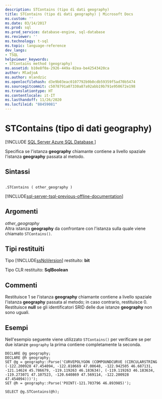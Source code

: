 ```yaml
---
description: STContains (tipo di dati geography)
title: STContains (tipo di dati geography) | Microsoft Docs
ms.custom: ''
ms.date: 03/14/2017
ms.prod: sql
ms.prod_service: database-engine, sql-database
ms.reviewer: ''
ms.technology: t-sql
ms.topic: language-reference
dev_langs:
- TSQL
helpviewer_keywords:
- STContains method (geography)
ms.assetid: b10e8f0a-2926-449a-82ea-be42543420ca
author: MladjoA
ms.author: mlandzic
ms.openlocfilehash: d3e9b03eac0107792b9b0cdb59359f5ad70b5474
ms.sourcegitcommit: c5078791a07330a87a92abb19b791e950672e198
ms.translationtype: HT
ms.contentlocale: it-IT
ms.lasthandoff: 11/26/2020
ms.locfileid: "88459081"
---
```

# <a name="stcontains--geography-data-type"></a>STContains (tipo di dati geography)
[!INCLUDE [SQL Server Azure SQL Database ](../../includes/applies-to-version/sql-asdb.md)]

  Specifica se l'istanza **geography** chiamante contiene a livello spaziale l'istanza **geography** passata al metodo.  
  
## <a name="syntax"></a>Sintassi  
  
```  
  
.STContains ( other_geography )  
```  
  
[!INCLUDE[sql-server-tsql-previous-offline-documentation](../../includes/sql-server-tsql-previous-offline-documentation.md)]

## <a name="arguments"></a>Argomenti
 *other_geography*  
 Altra istanza **geography** da confrontare con l'istanza sulla quale viene chiamato `STContains()`.  
  
## <a name="return-types"></a>Tipi restituiti  
 Tipo [!INCLUDE[ssNoVersion](../../includes/ssnoversion-md.md)] restituito: **bit**  
  
 Tipo CLR restituito: **SqlBoolean**  
  
## <a name="remarks"></a>Commenti  
 Restituisce 1 se l'istanza **geography** chiamante contiene a livello spaziale l'istanza **geography** passata al metodo; in caso contrario, restituisce 0. Restituisce **null** se gli identificatori SRID delle due istanze **geography** non sono uguali.  
  
## <a name="examples"></a>Esempi  
 Nell'esempio seguente viene utilizzato `STContains()` per verificare se per due istanze `geography` la prima contiene completamente la seconda.  
  
```  
DECLARE @g geography;  
DECLARE @h geography;  
SET @g = geography::Parse('CURVEPOLYGON (COMPOUNDCURVE (CIRCULARSTRING (-122.200928 47.454094, -122.810669 47.00648, -122.942505 46.687131, -121.14624 45.786679, -119.119263 46.183634), (-119.119263 46.183634, -119.273071 47.107523, -120.640869 47.569114, -122.200928 47.454094)))');  
SET @h = geography::Parse('POINT(-121.703796 46.893985)');  
```  
  
 `SELECT @g.STContains(@h);`  
  
  
